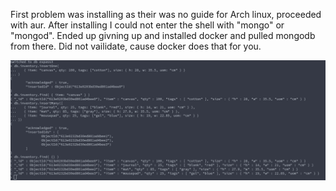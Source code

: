 First problem was installing as their was no guide for Arch linux, proceeded with aur. After installing I could not enter the shell with "mongo" or "mongod". 
Ended up givning up and installed docker and pulled mongodb from there. Did not vailidate, cause docker does that for you. 
 
![Alt text](https://github.com/Sigvah/DAT250_experiments/blob/main/Screenshot%20from%202021-09-12%2015-36-17.png)
